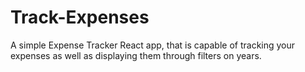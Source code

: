 # Track-Expenses
A simple Expense Tracker React app, that is capable of tracking your expenses as well as displaying them through filters on years.
